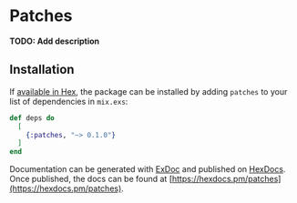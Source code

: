 # Patches

**TODO: Add description**

## Installation

If [available in Hex](https://hex.pm/docs/publish), the package can be installed
by adding `patches` to your list of dependencies in `mix.exs`:

```elixir
def deps do
  [
    {:patches, "~> 0.1.0"}
  ]
end
```

Documentation can be generated with [ExDoc](https://github.com/elixir-lang/ex_doc)
and published on [HexDocs](https://hexdocs.pm). Once published, the docs can
be found at [https://hexdocs.pm/patches](https://hexdocs.pm/patches).


